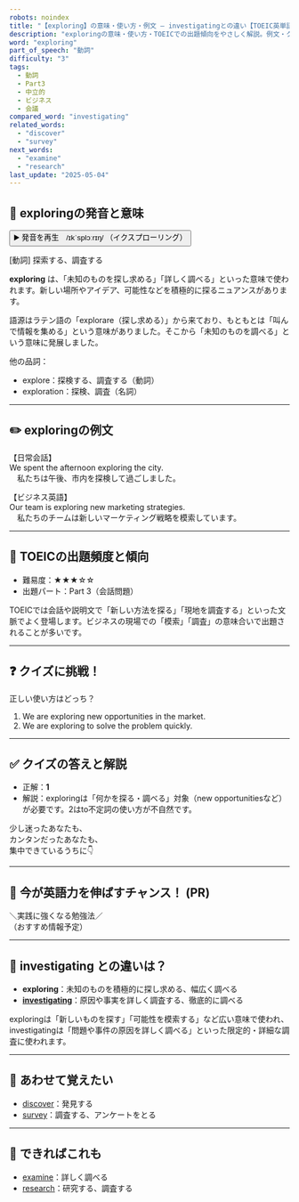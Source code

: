 ```yaml
---
robots: noindex
title: "【exploring】の意味・使い方・例文 ― investigatingとの違い【TOEIC英単語】"
description: "exploringの意味・使い方・TOEICでの出題傾向をやさしく解説。例文・クイズ付きでinvestigatingとの違いもわかりやすく学べます。"
word: "exploring"
part_of_speech: "動詞"
difficulty: "3"
tags:
  - 動詞
  - Part3
  - 中立的
  - ビジネス
  - 会議
compared_word: "investigating"
related_words:
  - "discover"
  - "survey"
next_words:
  - "examine"
  - "research"
last_update: "2025-05-04"
---
```


## 🔰 exploringの発音と意味

<button class="play-audio" onclick="playTTS('exploring')">
  <span class="play-audio-main">
    ▶️ 発音を再生　/ɪkˈsplɔːrɪŋ/
  </span>
  <span class="play-audio-sub">
    （イクスプローリング）
  </span>
</button>

[動詞] 探索する、調査する

**exploring** は、「未知のものを探し求める」「詳しく調べる」といった意味で使われます。新しい場所やアイデア、可能性などを積極的に探るニュアンスがあります。

語源はラテン語の「explorare（探し求める）」から来ており、もともとは「叫んで情報を集める」という意味がありました。そこから「未知のものを調べる」という意味に発展しました。

他の品詞：  
- explore：探検する、調査する（動詞）
- exploration：探検、調査（名詞）

---

## ✏️ exploringの例文

【日常会話】  
We spent the afternoon exploring the city.  
　私たちは午後、市内を探検して過ごしました。

【ビジネス英語】  
Our team is exploring new marketing strategies.  
　私たちのチームは新しいマーケティング戦略を模索しています。

---

## 🎯 TOEICの出題頻度と傾向

- 難易度：★★★☆☆
- 出題パート：Part 3（会話問題）

TOEICでは会話や説明文で「新しい方法を探る」「現地を調査する」といった文脈でよく登場します。ビジネスの現場での「模索」「調査」の意味合いで出題されることが多いです。

---

## ❓ クイズに挑戦！

正しい使い方はどっち？

1. We are exploring new opportunities in the market.  
2. We are exploring to solve the problem quickly.

---

## ✅ クイズの答えと解説

- 正解：**1**
- 解説：exploringは「何かを探る・調べる」対象（new opportunitiesなど）が必要です。2はto不定詞の使い方が不自然です。

少し迷ったあなたも、  
カンタンだったあなたも、  
集中できているうちに👇️

---

## 🚀 今が英語力を伸ばすチャンス！ (PR)

<div class="info-center">
＼実践に強くなる勉強法／<br>  
（おすすめ情報予定）
</div>

---

## 🤔  investigating との違いは？

- **exploring**：未知のものを積極的に探し求める、幅広く調べる
- **[investigating](/word/investigating)**：原因や事実を詳しく調査する、徹底的に調べる

exploringは「新しいものを探す」「可能性を模索する」など広い意味で使われ、investigatingは「問題や事件の原因を詳しく調べる」といった限定的・詳細な調査に使われます。

---

## 🧩 あわせて覚えたい

- [discover](/word/discover)：発見する
- [survey](/word/survey)：調査する、アンケートをとる

---

## 📖 できればこれも

- [examine](/word/examine)：詳しく調べる
- [research](/word/research)：研究する、調査する

<!-- cvid: aid38_bid46 -->
